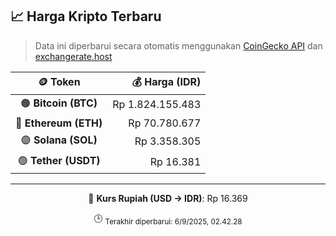 

<!-- HARGA_KRIPTO -->
## 📈 Harga Kripto Terbaru

> Data ini diperbarui secara otomatis menggunakan [CoinGecko API](https://www.coingecko.com/) dan [exchangerate.host](https://exchangerate.host/)

<div align="center">

| 🪙 Token | 💰 Harga (IDR) |
|:------:|---------------:|
| 🟠 **Bitcoin (BTC)**   | Rp 1.824.155.483 |
| 🔵 **Ethereum (ETH)**  | Rp 70.780.677 |
| 🟣 **Solana (SOL)**    | Rp 3.358.305 |
| 🟢 **Tether (USDT)**   | Rp 16.381 |

---

💱 **Kurs Rupiah (USD → IDR)**: Rp 16.369

🕒 <sub>Terakhir diperbarui: 6/9/2025, 02.42.28</sub>

</div>
<!-- /HARGA_KRIPTO -->